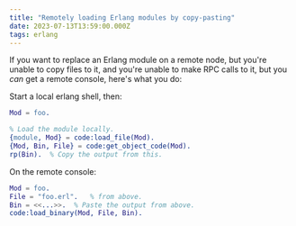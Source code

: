 ```yaml
---
title: "Remotely loading Erlang modules by copy-pasting"
date: 2023-07-13T13:59:00.000Z
tags: erlang
---
```


If you want to replace an Erlang module on a remote node, but you're unable to copy files to it, and you're unable to
make RPC calls to it, but you _can_ get a remote console, here's what you do:

Start a local erlang shell, then:

```erlang
Mod = foo.

% Load the module locally.
{module, Mod} = code:load_file(Mod).
{Mod, Bin, File} = code:get_object_code(Mod).
rp(Bin).  % Copy the output from this.
```

On the remote console:

```erlang
Mod = foo.
File = "foo.erl".   % from above.
Bin = <<...>>.  % Paste the output from above.
code:load_binary(Mod, File, Bin).
```
